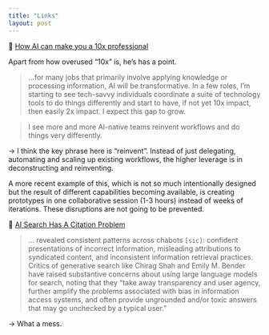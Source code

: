 ```yaml
---
title: "Links"
layout: post
---
```


🔗 [How AI can make you a 10x professional](https://www.deeplearning.ai/the-batch/how-ai-can-make-you-a-10x-professional/)

Apart from how overused “10x” is, he’s has a point.

> …for many jobs that primarily involve applying knowledge or processing information, AI will be transformative. In a few roles, I’m starting to see tech-savvy individuals coordinate a suite of technology tools to do things differently and start to have, if not yet 10x impact, then easily 2x impact. I expect this gap to grow.


> I see more and more AI-native teams reinvent workflows and do things very differently.

→ I think the key phrase here is “reinvent”. Instead of just delegating, automating and scaling up existing workflows, the higher leverage is in deconstructing and reinventing. 

A more recent example of this, which is not so much intentionally designed but the result of different capabilities becoming available, is creating prototypes in one collaborative session (1-3 hours) instead of weeks of iterations. These disruptions are not going to be prevented.

🔗 [AI Search Has A Citation Problem](https://www.cjr.org/tow_center/we-compared-eight-ai-search-engines-theyre-all-bad-at-citing-news.php)

> … revealed consistent patterns across chabots `[sic]`: confident presentations of incorrect information, misleading attributions to syndicated content, and inconsistent information retrieval practices. Critics of generative search like Chirag Shah and Emily M. Bender have raised substantive concerns about using large language models for search, noting that they “take away transparency and user agency, further amplify the problems associated with bias in information access systems, and often provide ungrounded and/or toxic answers that may go unchecked by a typical user.” 

→ What a mess. 
